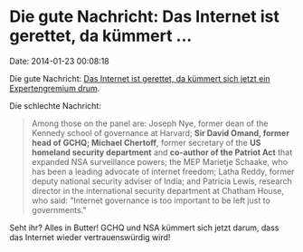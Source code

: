 Die gute Nachricht: Das Internet ist gerettet, da kümmert \...
==============================================================

Date: 2014-01-23 00:08:18

Die gute Nachricht: [Das Internet ist gerettet, da kümmert sich jetzt
ein Expertengremium
drum](http://www.theguardian.com/world/2014/jan/22/independent-commission-future-internet-nsa-revelations-davos).

Die schlechte Nachricht:

> Among those on the panel are: Joseph Nye, former dean of the Kennedy
> school of governance at Harvard; **Sir David Omand, former head of
> GCHQ; Michael Chertoff**, former secretary of the **US homeland
> security department** and **co-author of the Patriot Act** that
> expanded NSA surveillance powers; the MEP Marietje Schaake, who has
> been a leading advocate of internet freedom; Latha Reddy, former
> deputy national security adviser of India; and Patricia Lewis,
> research director in the international security department at Chatham
> House, who said: \"Internet governance is too important to be left
> just to governments.\"

Seht ihr? Alles in Butter! GCHQ und NSA kümmert sich jetzt darum, dass
das Internet wieder vertrauenswürdig wird!
